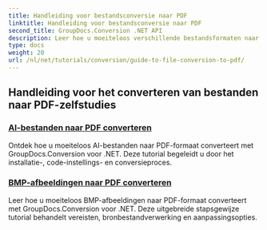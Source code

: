 ```yaml
---
title: Handleiding voor bestandsconversie naar PDF
linktitle: Handleiding voor bestandsconversie naar PDF
second_title: GroupDocs.Conversion .NET API
description: Leer hoe u moeiteloos verschillende bestandsformaten naar PDF converteert met GroupDocs.Conversion voor .NET. Deze stapsgewijze tutorial behandelt alles van het instellen van de bibliotheek tot het uitvoeren van naadloze bestandstransformaties.
type: docs
weight: 20
url: /nl/net/tutorials/conversion/guide-to-file-conversion-to-pdf/
---
```


## Handleiding voor het converteren van bestanden naar PDF-zelfstudies
### [AI-bestanden naar PDF converteren](./converting-ai-to-pdf/)
Ontdek hoe u moeiteloos AI-bestanden naar PDF-formaat converteert met GroupDocs.Conversion voor .NET. Deze tutorial begeleidt u door het installatie-, code-instellings- en conversieproces.
### [BMP-afbeeldingen naar PDF converteren](./converting-bmp-to-pdf/)
Leer hoe u moeiteloos BMP-afbeeldingen naar PDF-formaat converteert met GroupDocs.Conversion voor .NET. Deze uitgebreide stapsgewijze tutorial behandelt vereisten, bronbestandverwerking en aanpassingsopties.